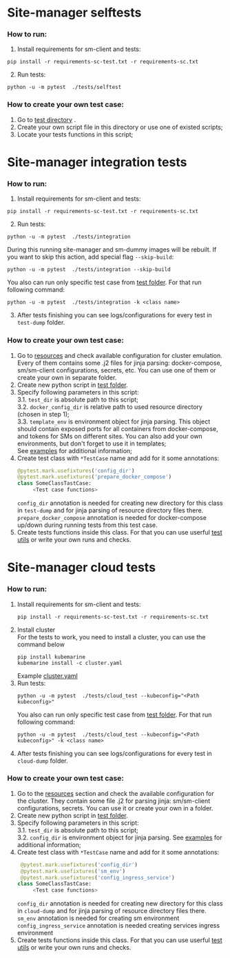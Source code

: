 # Site-manager selftests

### How to run:

1. Install requirements for sm-client and tests:
```
pip install -r requirements-sc-test.txt -r requirements-sc.txt
```

2. Run tests:

```
python -u -m pytest  ./tests/selftest
```

### How to create your own test case:

1. Go to [test directory](./selftest) .
2. Create your own script file in this directory or use one of existed scripts;
3. Locate your tests functions in this script;

# Site-manager integration tests

### How to run:

1. Install requirements for sm-client and tests:
```
pip install -r requirements-sc-test.txt -r requirements-sc.txt
```

2. Run tests:

```
python -u -m pytest  ./tests/integration
```
During this running site-manager and sm-dummy images will be rebuilt. If you want to skip this action, add special flag `--skip-build`:
```
python -u -m pytest  ./tests/integration --skip-build
```
You also can run only specific test case from [test folder](./integration/tests). For that run following command:
```
python -u -m pytest  ./tests/integration -k <class name>
```

3. After tests finishing you can see logs/configurations for every test in `test-dump` folder.

### How to create your own test case:

1. Go to [resources](./integration/tests/resources) and check available configuration for cluster emulation. Every of them contains some .j2 files for jinja parsing: docker-compose, sm/sm-client configurations, secrets, etc. You can use one of them or create your own in separate folder.
2. Create new python script in [test folder](./integration/tests).
3. Specify following parameters in this script:  
    3.1. `test_dir` is absolute path to this script;  
    3.2. `docker_config_dir` is relative path to used resource directory (chosen in step 1);  
    3.3. `template_env` is environment object for jinja parsing. This object should contain exposed ports for all containers from docker-compose, and tokens for SMs on different sites. You can also add your own environments, but don't forget to use it in templates;  
    See [examples](./integration/tests/read_statuses_test.py#L11) for additional information;
4. Create test class with `*TestCase` name and add for it some annotations:
   ```python
   @pytest.mark.usefixtures('config_dir')
   @pytest.mark.usefixtures('prepare_docker_compose')
   class SomeClassTastCase:
        <Test case functions>
   ```
   `config_dir` annotation is needed for creating new directory for this class in `test-dump` and for jinja parsing of resource directory files there.
   `prepare_docker_compose` annotation is needed for docker-compose up/down during running tests from this test case.
5. Create tests functions inside this class. For that you can use userful [test utils](integration/common) or write your own runs and checks.

# Site-manager cloud tests

### How to run:

1. Install requirements for sm-client and tests:
    ```
    pip install -r requirements-sc-test.txt -r requirements-sc.txt
    ```
1. Install cluster  
    For the tests to work, you need to install a cluster, you can use the command below
    ```
    pip install kubemarine
    kubemarine install -c cluster.yaml 
    ```
    Example [cluster.yaml](https://github.com/Netcracker/DRNavigator/blob/main/ci/cluster.yaml)
1. Run tests:
    ```
    python -u -m pytest  ./tests/cloud_test --kubeconfig="<Path kubeconfig>"
    ```
    You also can run only specific test case from [test folder](./cloud_test/tests). For that run following command:
    ```
    python -u -m pytest  ./tests/cloud_test --kubeconfig="<Path kubeconfig>" -k <class name>
    ```
1. After tests finishing you can see logs/configurations for every test in `cloud-dump` folder.

### How to create your own test case:

1. Go to the [resources](./сloud_test/tests/resources) section and check the available configuration for the cluster. They contain some file .j2 for parsing jinja: sm/sm-client configurations, secrets. You can use it or create your own in a folder.
2. Create new python script in [test folder](./сloud_test/tests).
3. Specify following parameters in this script:  
    3.1. `test_dir` is absolute path to this script;   
    3.2. `config_dir` is environment object for jinja parsing. 
    See [examples](./сloud_test/tests/sm-client_test.py#L13) for additional information;
4. Create test class with `*TestCase` name and add for it some annotations:
   ```python
    @pytest.mark.usefixtures('config_dir')
    @pytest.mark.usefixtures('sm_env')
    @pytest.mark.usefixtures('config_ingress_service')
   class SomeClassTastCase:
        <Test case functions>
   ```
   `config_dir` annotation is needed for creating new directory for this class in `cloud-dump` and for jinja parsing of resource directory files there.
   `sm_env` annotation is needed for creating sm environment
   `config_ingress_service` annotation is needed creating services ingress environment
5. Create tests functions inside this class. For that you can use userful [test utils](./tests) or write your own runs and checks.
